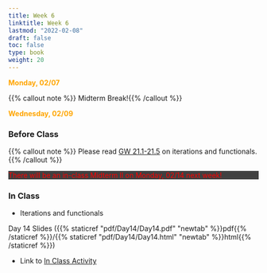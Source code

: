 ```yaml
---
title: Week 6 
linktitle: Week 6
lastmod: "2022-02-08"
draft: false  
toc: false  
type: book  
weight: 20
---
```


<span style="color:orange">**Monday, 02/07**</span>


{{% callout note %}}
Midterm Break!{{% /callout %}}


<span style="color:orange">**Wednesday, 02/09**</span>

### Before Class

{{% callout note %}}
Please read [GW 21.1-21.5](https://r4ds.had.co.nz/iteration.html) on iterations and functionals.{{% /callout %}}

<p style="background-color: #404040"> <span style="color:red">There will be an in-class Midterm II on Monday, 02/14 next week! </span>  </p>

### In Class

- Iterations and functionals

Day 14 Slides ({{% staticref "pdf/Day14/Day14.pdf" "newtab" %}}pdf{{% /staticref %}}/{{% staticref "pdf/Day14/Day14.html" "newtab" %}}html{{% /staticref %}})

- Link to [In Class Activity](https://github.com/stat220/13-simple-iterations) 


